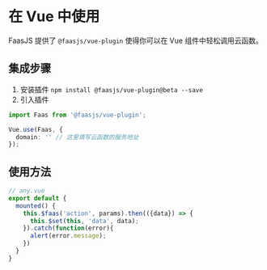 # 在 Vue 中使用

FaasJS 提供了 `@faasjs/vue-plugin` 使得你可以在 Vue 组件中轻松调用云函数。

## 集成步骤

1. 安装插件 `npm install @faasjs/vue-plugin@beta --save`
2. 引入插件

```typescript
import Faas from '@faasjs/vue-plugin';

Vue.use(Faas, {
  domain: '' // 这里填写云函数的服务地址
});
```

## 使用方法

```typescript
// any.vue
export default {
  mounted() {
    this.$faas('action', params).then(({data}) => {
      this.$set(this, 'data', data);
    }).catch(function(error){
      alert(error.message);
    })
  }
}
```
